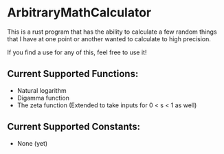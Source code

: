 # ArbitraryMathCalculator
This is a rust program that has the ability to calculate a few random things that I have at one point or another wanted to calculate to high precision.

If you find a use for any of this, feel free to use it!

## Current Supported Functions:
- Natural logarithm
- Digamma function
- The zeta function (Extended to take inputs for 0 < s < 1 as well)

## Current Supported Constants:
- None (yet)
